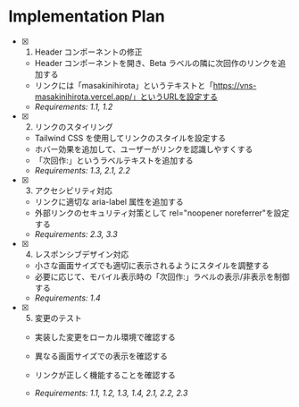 # Implementation Plan

- [x] 1. Header コンポーネントの修正

  - Header コンポーネントを開き、Beta ラベルの隣に次回作のリンクを追加する
  - リンクには「masakinihirota」というテキストと「https://vns-masakinihirota.vercel.app/」というURLを設定する
  - _Requirements: 1.1, 1.2_

- [x] 2. リンクのスタイリング

  - Tailwind CSS を使用してリンクのスタイルを設定する
  - ホバー効果を追加して、ユーザーがリンクを認識しやすくする
  - 「次回作:」というラベルテキストを追加する
  - _Requirements: 1.3, 2.1, 2.2_

- [x] 3. アクセシビリティ対応

  - リンクに適切な aria-label 属性を追加する
  - 外部リンクのセキュリティ対策として rel="noopener noreferrer"を設定する
  - _Requirements: 2.3, 3.3_

- [x] 4. レスポンシブデザイン対応

  - 小さな画面サイズでも適切に表示されるようにスタイルを調整する
  - 必要に応じて、モバイル表示時の「次回作:」ラベルの表示/非表示を制御する
  - _Requirements: 1.4_

- [x] 5. 変更のテスト

  - 実装した変更をローカル環境で確認する
  - 異なる画面サイズでの表示を確認する
  - リンクが正しく機能することを確認する

  - _Requirements: 1.1, 1.2, 1.3, 1.4, 2.1, 2.2, 2.3_
